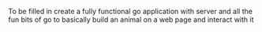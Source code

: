 To be filled in
create a fully functional go application with server and all the fun bits of go 
to basically build an animal on a web page and interact with it